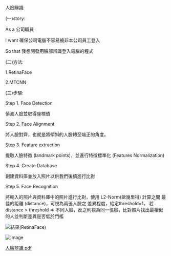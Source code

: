 人臉辨識:

(一)story:

As a 公司職員

I want 確保公司電腦不容易被非本公司員工登入 

So that 我想開發用臉部辨識登入電腦的程式

(二)方法:

1.RetinaFace

2.MTCNN

(三)步驟:

Step 1. Face Detection

偵測人臉並取得座標值

Step 2. Face Alignment

將人臉對齊，也就是將傾斜的人臉轉至端正的角度。

Step 3. Feature extraction

提取人臉特徵 (landmark points)，並進行特徵標準化 (Features Normalization)

Step 4. Create Database

創建資料庫並放入照片以供我們後續進行比對

Step 5. Face Recognition

將輸入的照片與資料庫中的照片進行比對，使用 L2-Norm(歐幾里得) 計算之間 最佳的距離 (distance)，可視為兩張人臉之 差異程度，給定threshold=1，
若 distance > threshold ⇒ 不同人臉，反之則視為同一張臉，比對照片找出最相似的人並判斷差異是否低於門檻

![結果(RetinaFace)](https://github.com/Hungtom831206/Face-Recognition/assets/152977486/8dc2d94e-4956-40ac-96ac-230ca44d008e)

![image](https://github.com/Hungtom831206/Face-Recognition/assets/152977486/c6bbe6f4-2101-4620-9f2b-328c0dd00640)

[人臉辨識.pdf](https://github.com/Hungtom831206/Face-Recognition/files/13997670/default.pdf)

